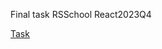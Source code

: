 Final task RSSchool React2023Q4

[Task](https://github.com/rolling-scopes-school/tasks/blob/master/react/modules/graphiql.md)
